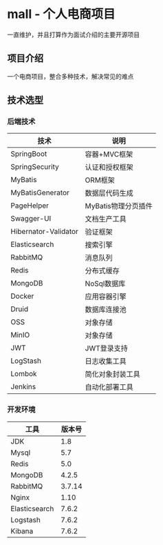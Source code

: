 # mall - 个人电商项目

一直维护，并且打算作为面试介绍的主要开源项目

## 项目介绍
一个电商项目，整合多种技术，解决常见的难点

## 技术选型
### 后端技术
| 技术                 | 说明                |
| -------------------- | ------------------- | 
| SpringBoot           | 容器+MVC框架        | 
| SpringSecurity       | 认证和授权框架      | 
| MyBatis              | ORM框架             | 
| MyBatisGenerator     | 数据层代码生成      | 
| PageHelper           | MyBatis物理分页插件 |
| Swagger-UI           | 文档生产工具        | 
| Hibernator-Validator | 验证框架            | 
| Elasticsearch        | 搜索引擎            | 
| RabbitMQ             | 消息队列            | 
| Redis                | 分布式缓存          | 
| MongoDB              | NoSql数据库         |
| Docker               | 应用容器引擎        | 
| Druid                | 数据库连接池        | 
| OSS                  | 对象存储            | 
| MinIO                | 对象存储            | 
| JWT                  | JWT登录支持         | 
| LogStash             | 日志收集工具        |
| Lombok               | 简化对象封装工具    |
| Jenkins              | 自动化部署工具      |

### 开发环境
| 工具          | 版本号 | 
| ------------- | ------ | 
| JDK           | 1.8    | 
| Mysql         | 5.7    | 
| Redis         | 5.0    | 
| MongoDB       | 4.2.5  | 
| RabbitMQ      | 3.7.14 | 
| Nginx         | 1.10   | 
| Elasticsearch | 7.6.2  |
| Logstash      | 7.6.2  | 
| Kibana        | 7.6.2  | 

